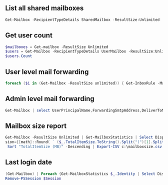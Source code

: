 ## List all shared mailboxes
``` powershell
Get-Mailbox -RecipientTypeDetails SharedMailbox -ResultSize:Unlimited | Get-MailboxPermission |Select-Object Identity,User,AccessRights | Where-Object {($_.user -like '*@*')}|Export-Csv C:\Temp\sharedfolders.csv  -NoTypeInformation 
```
## Get user count
``` powershell
$mailboxes = Get-mailbox -ResultSize Unlimited
$users = Get-Mailbox -RecipientTypeDetails UserMailbox -ResultSize:Unlimited | select UserPrincipalName, DisplayName, Office | Where-Object {($_.Office -ne "App") -and ($_.Office -ne "N/A")}  | measure
$users.Count
```
## User level mail forwarding
``` powershell
foreach ($i in (Get-Mailbox -ResultSize unlimited)) { Get-InboxRule -Mailbox $i.DistinguishedName | where {$_.RedirectTo -or $_.ForwardTo -and -not ($_.description -match "If the message") } | fl MailboxOwnerId,Description >> rules.txt }
```
## Admin level mail forwarding
``` powershell
Get-Mailbox | select UserPrincipalName,ForwardingSmtpAddress,DeliverToMailboxAndForward | Export-csv c:\Office365Forwards.csv -NoTypeInformation
```
## Mailbox size report
``` powershell
Get-Mailbox -ResultSize Unlimited | Get-MailboxStatistics | Select DisplayName, ` @{name="TotalItemSize (MB)"; expres
sion={[math]::Round( ` ($_.TotalItemSize.ToString().Split("(")[1].Split(" ")[0].Replace(",","")/1MB),2)}}, ` ItemCount |
 Sort "TotalItemSize (MB)" -Descending | Export-CSV c:\mailboxsize.csv
```
## Last login date
``` powershell
(Get-Mailbox) | Foreach {Get-MailboxStatistics $_.Identity | Select DisplayName, LastLogonTime} | Export-CSV $Home\Desktop\LastLogonDate.csv
Remove-PSSession $Session
```
